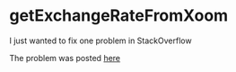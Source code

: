 # getExchangeRateFromXoom
I just wanted to fix one problem in StackOverflow

The problem was posted [here](https://stackoverflow.com/questions/25865811/how-to-scrape-specific-text-from-a-webpage-in-python-using-beautifulsoup/58799626#58799626)
